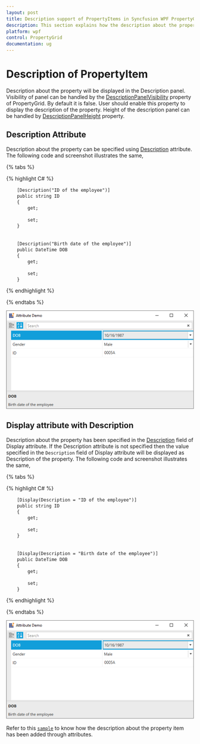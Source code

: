```yaml
---
layout: post
title: Description support of PropertyItems in Syncfusion WPF PropertyGrid
description: This section explains how the description about the property item has been added through attributes.
platform: wpf
control: PropertyGrid 
documentation: ug
---
```


# Description of PropertyItem

Description about the property will be displayed in the Description panel. Visibility of panel can be handled by the [DescriptionPanelVisibility](https://help.syncfusion.com/cr/wpf/Syncfusion.PropertyGrid.Wpf~Syncfusion.Windows.PropertyGrid.PropertyGrid~DescriptionPanelVisibility.html) property of PropertyGrid. By default it is false. User should enable this property to display the description of the property. Height of the description panel can be handled by [DescriptionPanelHeight](https://help.syncfusion.com/cr/wpf/Syncfusion.PropertyGrid.Wpf~Syncfusion.Windows.PropertyGrid.PropertyGrid~DescriptionPanelHeight.html) property.

## Description Attribute

Description about the property can be specified using [Description](https://docs.microsoft.com/en-us/dotnet/api/system.componentmodel.descriptionattribute?view=netframework-4.8) attribute. The following code and screenshot illustrates the same,

{% tabs %}

{% highlight C# %}

        [Description("ID of the employee")]
        public string ID
        {
            get;

            set;
        }


        [Description("Birth date of the employee")]
        public DateTime DOB
        {
            get;

            set;
        }
{% endhighlight %}  

{% endtabs %} 

![Description specified in the Description attribute is displayed in Description panel](Attribute-Images\Description-Attribute.png)

## Display attribute with Description

Description about the property has been specified in the [Description](https://docs.microsoft.com/en-us/dotnet/api/system.componentmodel.dataannotations.displayattribute.description?view=netframework-4.8) field of Display attribute. If the Description attribute is not specified then the value specified in the `Description` field of Display attribute will be displayed as Description of the property. The following code and screenshot illustrates the same,

{% tabs %}

{% highlight C# %}

        [Display(Description = "ID of the employee")]
        public string ID
        {
            get;

            set;
        }


        [Display(Description = "Birth date of the employee")]
        public DateTime DOB
        {
            get;

            set;
        }
        
{% endhighlight %}  

{% endtabs %} 


![Description specified in the Description attribute is displayed in Description panel](Attribute-Images\Description-Attribute.png)

Refer to this [`sample`](https://github.com/SyncfusionExamples/How-to-set-description-to-the-property-items-of-WPF-PropertyGrid-through-attributes) to know how the description about the property item has been added through attributes.